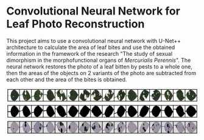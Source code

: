# Convolutional Neural Network for Leaf Photo Reconstruction

This project aims to use a convolutional neural network with U-Net++ architecture to calculate the area of leaf bites and use the obtained information in the framework of the research "The study of sexual dimorphism in the morphofunctional organs of _Mercurialis Perennis_". The neural network restores the photo of a leaf bitten by pests to a whole one, then the areas of the objects on 2 variants of the photo are subtracted from each other and the area of the bites is obtained.

![](leaves.png)
